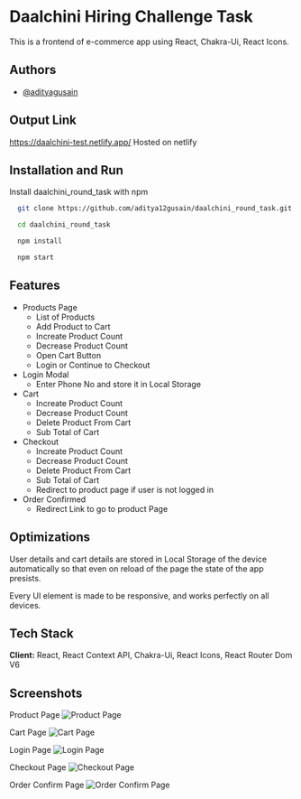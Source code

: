 # Daalchini Hiring Challenge Task

This is a frontend of e-commerce app using React, Chakra-Ui, React Icons.

## Authors

- [@adityagusain](https://www.github.com/aditya12gusain)

## Output Link

https://daalchini-test.netlify.app/
Hosted on netlify

## Installation and Run

Install daalchini_round_task with npm

```bash
  git clone https://github.com/aditya12gusain/daalchini_round_task.git

  cd daalchini_round_task

  npm install

  npm start
```

## Features

- Products Page
  - List of Products
  - Add Product to Cart
  - Increate Product Count
  - Decrease Product Count
  - Open Cart Button
  - Login or Continue to Checkout
- Login Modal
  - Enter Phone No and store it in Local Storage
- Cart
  - Increate Product Count
  - Decrease Product Count
  - Delete Product From Cart
  - Sub Total of Cart
- Checkout
  - Increate Product Count
  - Decrease Product Count
  - Delete Product From Cart
  - Sub Total of Cart
  - Redirect to product page if user is not logged in
- Order Confirmed
  - Redirect Link to go to product Page

## Optimizations

User details and cart details are stored in Local Storage of the device automatically so that even on reload of the page the state of the app presists.

Every UI element is made to be responsive, and works perfectly on all devices.

## Tech Stack

**Client:** React, React Context API, Chakra-Ui, React Icons, React Router Dom V6

## Screenshots

Product Page
![Product Page](https://res.cloudinary.com/one-click/image/upload/v1659601038/daalchini/screencapture-daalchini-test-netlify-app-2022-08-04-13_44_12_preakx.png)

Cart Page
![Cart Page](https://res.cloudinary.com/one-click/image/upload/v1659601038/daalchini/cart_v8t4yf.png)

Login Page
![Login Page](https://res.cloudinary.com/one-click/image/upload/v1659601038/daalchini/login_m17p0m.png)

Checkout Page
![Checkout Page](https://res.cloudinary.com/one-click/image/upload/v1659601038/daalchini/screencapture-daalchini-test-netlify-app-checkout-2022-08-04-13_45_47_mckgxl.png)

Order Confirm Page
![Order Confirm Page](https://res.cloudinary.com/one-click/image/upload/v1659601038/daalchini/screencapture-daalchini-test-netlify-app-order-placed-2022-08-04-13_46_03_zi0jgj.png)
